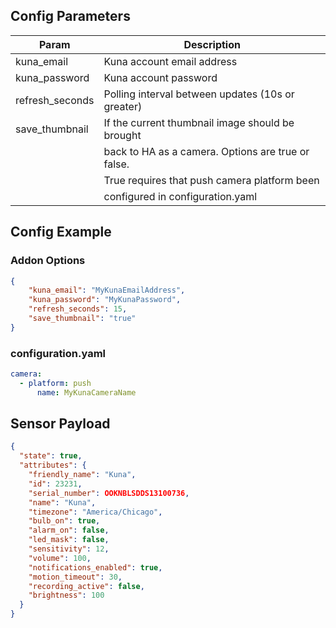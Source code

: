 
## Config Parameters

| Param              | Description                                        |
|--------------------|----------------------------------------------------|
| kuna_email         | Kuna account email address                         |
| kuna_password      | Kuna account password                              |
| refresh_seconds    | Polling interval between updates (10s or greater)  |
| save_thumbnail     | If the current thumbnail image should be brought   |
|                    | back to HA as a camera. Options are true or false. |
|                    | True requires that push camera platform been       |
|                    | configured in configuration.yaml                  |

## Config Example

### Addon Options

```json
{
    "kuna_email": "MyKunaEmailAddress",
    "kuna_password": "MyKunaPassword",
    "refresh_seconds": 15,
    "save_thumbnail": "true"
}
```

### configuration.yaml

```yaml
camera:
  - platform: push
      name: MyKunaCameraName
```

## Sensor Payload

``` json
{
  "state": true,
  "attributes": {
    "friendly_name": "Kuna",
    "id": 23231,
    "serial_number": OOKNBLSDDS13100736,
    "name": "Kuna",
    "timezone": "America/Chicago",
    "bulb_on": true,
    "alarm_on": false,
    "led_mask": false,
    "sensitivity": 12,
    "volume": 100,
    "notifications_enabled": true,
    "motion_timeout": 30,
    "recording_active": false,
    "brightness": 100
  }
}
```